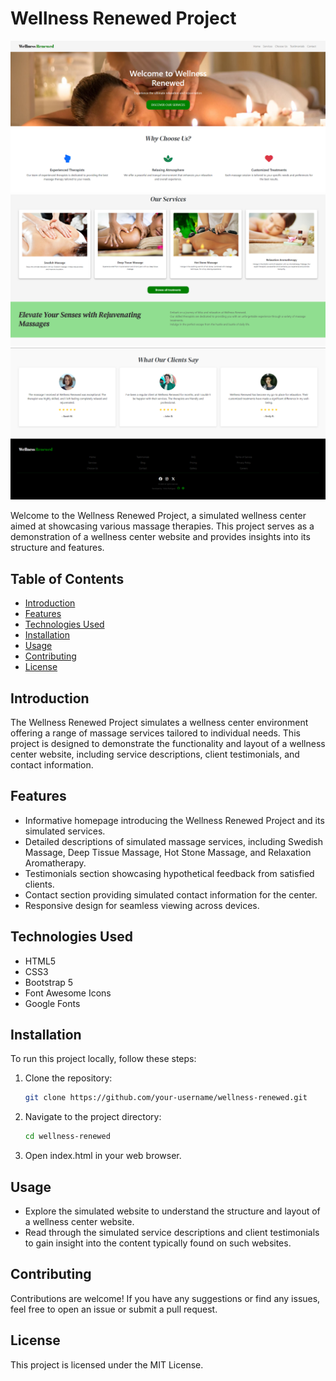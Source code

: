 # Wellness Renewed Project

![Wellness Renewed](https://github.com/mariart-dev/Wellness-Page/blob/9bf59633dd25c145275a7f8e12f6a99ed759fe92/img/Captura1.png)
![Wellness Renewed](https://github.com/mariart-dev/Wellness-Page/blob/9bf59633dd25c145275a7f8e12f6a99ed759fe92/img/Captura2.png)
![Wellness Renewed](https://github.com/mariart-dev/Wellness-Page/blob/9bf59633dd25c145275a7f8e12f6a99ed759fe92/img/Captura3.png)

Welcome to the Wellness Renewed Project, a simulated wellness center aimed at showcasing various massage therapies. This project serves as a demonstration of a wellness center website and provides insights into its structure and features.

## Table of Contents

- [Introduction](#introduction)
- [Features](#features)
- [Technologies Used](#technologies-used)
- [Installation](#installation)
- [Usage](#usage)
- [Contributing](#contributing)
- [License](#license)

## Introduction

The Wellness Renewed Project simulates a wellness center environment offering a range of massage services tailored to individual needs. This project is designed to demonstrate the functionality and layout of a wellness center website, including service descriptions, client testimonials, and contact information.

## Features

- Informative homepage introducing the Wellness Renewed Project and its simulated services.
- Detailed descriptions of simulated massage services, including Swedish Massage, Deep Tissue Massage, Hot Stone Massage, and Relaxation Aromatherapy.
- Testimonials section showcasing hypothetical feedback from satisfied clients.
- Contact section providing simulated contact information for the center.
- Responsive design for seamless viewing across devices.

## Technologies Used

- HTML5
- CSS3
- Bootstrap 5
- Font Awesome Icons
- Google Fonts

## Installation

To run this project locally, follow these steps:

1. Clone the repository:

   ```bash
   git clone https://github.com/your-username/wellness-renewed.git

2. Navigate to the project directory:
   ```bash
   cd wellness-renewed

3. Open index.html in your web browser.

## Usage

- Explore the simulated website to understand the structure and layout of a wellness center website.
- Read through the simulated service descriptions and client testimonials to gain insight into the content typically found on such websites.

## Contributing

Contributions are welcome! If you have any suggestions or find any issues, feel free to open an issue or submit a pull request.

## License

This project is licensed under the MIT License.

